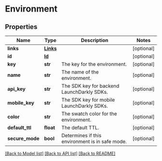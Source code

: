 # Environment

## Properties
Name | Type | Description | Notes
------------ | ------------- | ------------- | -------------
**links** | [**Links**](Links.md) |  | [optional] 
**id** | [**Id**](Id.md) |  | [optional] 
**key** | **str** | The key for the environment. | [optional] 
**name** | **str** | The name of the environment. | [optional] 
**api_key** | **str** | The SDK key for backend LaunchDarkly SDKs. | [optional] 
**mobile_key** | **str** | The SDK key for mobile LaunchDarkly SDKs. | [optional] 
**color** | **str** | The swatch color for the environment. | [optional] 
**default_ttl** | **float** | The default TTL. | [optional] 
**secure_mode** | **bool** | Determines if this environment is in safe mode. | [optional] 

[[Back to Model list]](../README.md#documentation-for-models) [[Back to API list]](../README.md#documentation-for-api-endpoints) [[Back to README]](../README.md)


